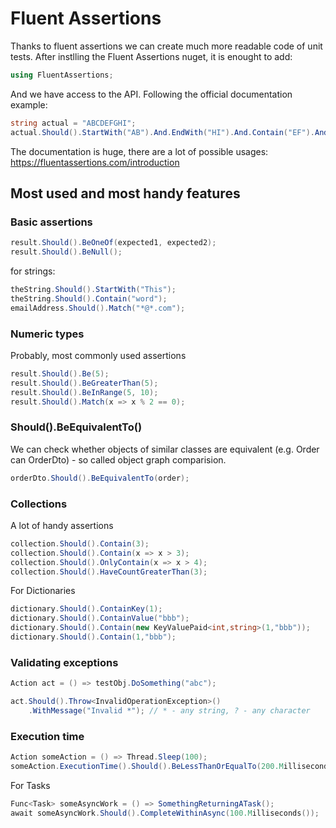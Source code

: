 # Fluent Assertions

Thanks to fluent assertions we can create much more readable code of unit tests. 
After instlling the Fluent Assertions nuget, it is enought to add:

```csharp
using FluentAssertions;
```

And we have access to the API. Following the official documentation example:

```csharp
string actual = "ABCDEFGHI";
actual.Should().StartWith("AB").And.EndWith("HI").And.Contain("EF").And.HaveLength(9);
```

The documentation is huge, there are a lot of possible usages: https://fluentassertions.com/introduction

## Most used and most handy features

### Basic assertions

```csharp
result.Should().BeOneOf(expected1, expected2);
result.Should().BeNull();
```

for strings:

```csharp
theString.Should().StartWith("This");
theString.Should().Contain("word");
emailAddress.Should().Match("*@*.com");
```

### Numeric types

Probably, most commonly used assertions

```csharp
result.Should().Be(5);
result.Should().BeGreaterThan(5);
result.Should().BeInRange(5, 10);
result.Should().Match(x => x % 2 == 0);
```

### Should().BeEquivalentTo()

We can check whether objects of similar classes are equivalent (e.g. Order can OrderDto) - so called object graph comparision.

```csharp
orderDto.Should().BeEquivalentTo(order);
```

### Collections

A lot of handy assertions

```csharp
collection.Should().Contain(3);
collection.Should().Contain(x => x > 3);
collection.Should().OnlyContain(x => x > 4);
collection.Should().HaveCountGreaterThan(3);
```

For Dictionaries

```csharp
dictionary.Should().ContainKey(1);
dictionary.Should().ContainValue("bbb");
dictionary.Should().Contain(new KeyValuePaid<int,string>(1,"bbb"));
dictionary.Should().Contain(1,"bbb");
```

### Validating exceptions

```csharp
Action act = () => testObj.DoSomething("abc");

act.Should().Throw<InvalidOperationException>()
	.WithMessage("Invalid *"); // * - any string, ? - any character
```

### Execution time

```csharp
Action someAction = () => Thread.Sleep(100);
someAction.ExecutionTime().Should().BeLessThanOrEqualTo(200.Milliseconds());
```

For Tasks

```csharp
Func<Task> someAsyncWork = () => SomethingReturningATask();
await someAsyncWork.Should().CompleteWithinAsync(100.Milliseconds());
```
